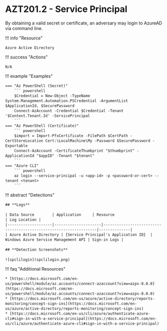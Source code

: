 # AZT201.2 - Service Principal

By obtaining a valid secret or certificate, an adversary may login to AzureAD via command line.

!!! info "Resource" 

	Azure Active Directory

!!! success "Actions"

	N/A

!!! example "Examples"

    === "Az PowerShell (Secret)"
		``` powershell
		$Credential = New-Object -TypeName System.Management.Automation.PSCredential -ArgumentList $ApplicationId, $SecurePassword
		Connect-AzAccount -Credential $Credential -Tenant '$Context.Tenant.Id' -ServicePrincipal
		```
    === "Az PowerShell (Certificate)"
		``` powershell
		$import = Import-PfxCertificate -FilePath $CertPath -CertStoreLocation Cert:\LocalMachine\My -Password $SecurePassword -Exportable
		Connect-AzAccount -CertificateThumbprint "$thumbprint" -ApplicationId "$appID" -Tenant "$tenant"
		```		
    === "Azure CLI"
		``` powershell
		az login --service-principal -u <app-id> -p <password-or-cert> --tenant <tenant>
		```		
		
!!! abstract "Detections"

	## **Logs**

	| Data Source        | Application     | Resource                                                            | Log Location |
	|--------------------|---------------------|-------------------------------------------------------------------|--------------|
	| Azure Active Directory | {Service Principal's Application ID}	 | Windows Azure Service Management API	| Sign-in Logs |

	## **Detection Screenshots**
    
	![spclilogin](spclilogin.png)

!!! faq "Additional Resources"

	* [https://docs.microsoft.com/en-us/powershell/module/az.accounts/connect-azaccount?view=azps-8.0.0](https://docs.microsoft.com/en-us/powershell/module/az.accounts/connect-azaccount?view=azps-8.0.0)
	* [https://docs.microsoft.com/en-us/azure/active-directory/reports-monitoring/concept-sign-ins](https://docs.microsoft.com/en-us/azure/active-directory/reports-monitoring/concept-sign-ins)
	* [https://docs.microsoft.com/en-us/cli/azure/authenticate-azure-cli#sign-in-with-a-service-principal](https://docs.microsoft.com/en-us/cli/azure/authenticate-azure-cli#sign-in-with-a-service-principal)